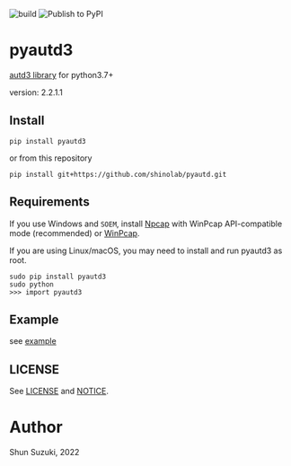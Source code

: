 ![build](https://github.com/shinolab/pyautd/workflows/build/badge.svg)
![Publish to PyPI](https://github.com/shinolab/pyautd/workflows/Publish%20to%20PyPI/badge.svg)

# pyautd3

[autd3 library](https://github.com/shinolab/autd3) for python3.7+

version: 2.2.1.1

## Install

```
pip install pyautd3
```

or from this repository

```
pip install git+https://github.com/shinolab/pyautd.git
```

## Requirements

If you use Windows and `SOEM`, install [Npcap](https://nmap.org/npcap/) with
WinPcap API-compatible mode (recommended) or
[WinPcap](https://www.winpcap.org/).

If you are using Linux/macOS, you may need to install and run pyautd3 as root.

```
sudo pip install pyautd3
sudo python
>>> import pyautd3
```

## Example

see [example](./example)

## LICENSE

See [LICENSE](./LICENSE) and [NOTICE](./NOTICE).

# Author

Shun Suzuki, 2022
